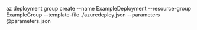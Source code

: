 az deployment group create --name ExampleDeployment --resource-group ExampleGroup --template-file ./azuredeploy.json --parameters @parameters.json
